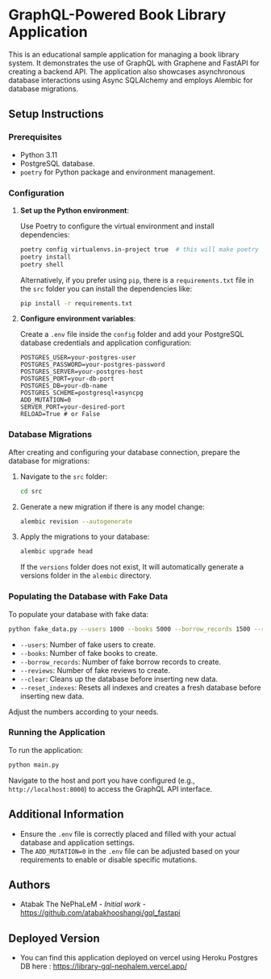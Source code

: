 
# GraphQL-Powered Book Library Application

This is an educational sample application for managing a book library system. It demonstrates the use of GraphQL with Graphene and FastAPI for creating a backend API. The application also showcases asynchronous database interactions using Async SQLAlchemy and employs Alembic for database migrations.

## Setup Instructions

### Prerequisites

- Python 3.11
- PostgreSQL database.
- `poetry` for Python package and environment management.

### Configuration

1. **Set up the Python environment**:

   Use Poetry to configure the virtual environment and install dependencies:

   ```bash
   poetry config virtualenvs.in-project true  # this will make poetry add the env folder to the directory of your toml file.
   poetry install
   poetry shell
   ```

   Alternatively, if you prefer using `pip`, there is  a `requirements.txt` file in the `src` folder you can install the dependencies like:

   ```bash
   pip install -r requirements.txt
   ```

2. **Configure environment variables**:

   Create a `.env` file inside the `config` folder and add your PostgreSQL database credentials and application configuration:

   ```plaintext
   POSTGRES_USER=your-postgres-user
   POSTGRES_PASSWORD=your-postgres-password
   POSTGRES_SERVER=your-postgres-host
   POSTGRES_PORT=your-db-port
   POSTGRES_DB=your-db-name
   POSTGRES_SCHEME=postgresql+asyncpg
   ADD_MUTATION=0
   SERVER_PORT=your-desired-port
   RELOAD=True # or False
   ```

### Database Migrations

After creating and configuring your database connection, prepare the database for migrations:

1. Navigate to the `src` folder:

   ```bash
   cd src
   ```

2. Generate a new migration if there is any model change:

   ```bash
   alembic revision --autogenerate
   ```

3. Apply the migrations to your database:

   ```bash
   alembic upgrade head
   ```

   If the `versions` folder does not exist, It will automatically generate a versions folder in the `alembic` directory.

### Populating the Database with Fake Data

To populate your database with fake data:

```bash
python fake_data.py --users 1000 --books 5000 --borrow_records 1500 --reviews 5500 --clear --reset_indexes
```

- `--users`: Number of fake users to create.
- `--books`: Number of fake books to create.
- `--borrow_records`: Number of fake borrow records to create.
- `--reviews`: Number of fake reviews to create.
- `--clear`: Cleans up the database before inserting new data.
- `--reset_indexes`: Resets all indexes and creates a fresh database before inserting new data.


Adjust the numbers according to your needs.

### Running the Application

To run the application:

```bash
python main.py
```

Navigate to the host and port you have configured (e.g., `http://localhost:8000`) to access the GraphQL API interface.

## Additional Information

- Ensure the `.env` file is correctly placed and filled with your actual database and application settings.
- The `ADD_MUTATION=0` in the `.env` file can be adjusted based on your requirements to enable or disable specific mutations.


## Authors

* Atabak The NePhaLeM - *Initial work* - https://github.com/atabakhooshangi/gql_fastapi

## Deployed Version

* You can find this application deployed on vercel using Heroku Postgres DB here : https://library-gql-nephalem.vercel.app/